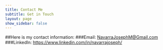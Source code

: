 ```yaml
---
title: Contact Me
subtitle: Get in Touch
layout: page
show_sidebar: false
---
```

##Here is my contact information:
###Email: NavarraJosephM@Gmail.com
###LinkedIn: <a href="https://www.linkedin.com/in/navarrajoseph/">https://www.linkedin.com/in/navarrajoseph/</a>
